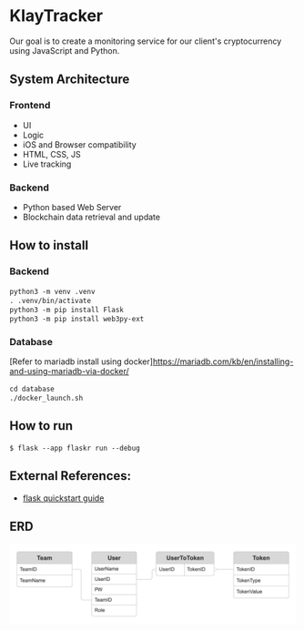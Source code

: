 # KlayTracker

Our goal is to create a monitoring service for our client's cryptocurrency using JavaScript and Python.

## System Architecture

### Frontend
- UI
- Logic
- iOS and Browser compatibility
- HTML, CSS, JS
- Live tracking 

### Backend
- Python based Web Server
- Blockchain data retrieval and update


## How to install 
### Backend
```
python3 -m venv .venv
. .venv/bin/activate
python3 -m pip install Flask
python3 -m pip install web3py-ext
```
### Database
[Refer to mariadb install using docker]https://mariadb.com/kb/en/installing-and-using-mariadb-via-docker/
```
cd database
./docker_launch.sh
```



## How to run
```
$ flask --app flaskr run --debug
```
## External References: 
- [flask quickstart guide](https://flask.palletsprojects.com/en/3.0.x/quickstart/)

## ERD
![KlayTracker intial ER diagram](https://github.com/nohkwak/KlayTracker/blob/main/doc/ERD%20KlayTracker.png)
